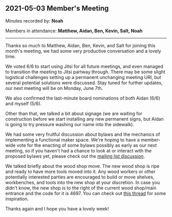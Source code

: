## 2021-05-03 Member's Meeting

Minutes recorded by: **Noah**

Members in attendance: **Matthew, Aidan, Ben, Kevin, Salt, Noah**

---

Thanks so much to Matthew, Aidan, Ben, Kevin, and Salt for joining this month's meeting, we had some very productive conversation and a lovely time.

We voted 6/6 to start using Jitsi for all future meetings, and even managed to transition the meeting to Jitsi partway through. There may be some slight logistical challenges setting up a permanent unchanging meeting URI, but several potential solutions were discussed. Stay tuned for further updates, our next meeting will be on Monday, June 7th.

We also confirmed the last-minute board nominations of both Aidan (6/6) and myself (5/6).

Other than that, we talked a bit about signage (we are waiting for construction before we start installing any new permanent signs, but Aidan is going to try pressure washing our name into the sidewalk).

We had some very fruitful discussion about bylaws and the mechanics of implementing a functional maker space. We're hoping to have a member-wide vote for the enacting of some bylaws possibly as early as our next meeting, so if you haven't had a chance to look at or interact with the proposed bylaws yet, please check out the [mailing list discussion](https://groups.google.com/g/altspace-seattle/c/61EyTI7mYYA/m/9m-I82-zAgAJ).

We talked briefly about the wood shop move. The new wood shop is ripe and ready to have more tools moved into it. Any wood workers or other potentially interested parties are encouraged to build or move shelves, workbenches, and tools into the new shop at your discretion. In case you didn't know, the new shop is to the right of the current wood shop/main entrance and the code for it is 4697. You can check out [this thread](https://groups.google.com/g/altspace-seattle/c/uI7TFBlz4y8/m/owoC4YgOAgAJ) for some inspiration.

Thanks again and I hope you have a lovely week!
